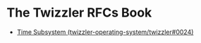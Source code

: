 # The Twizzler RFCs Book
* [Time Subsystem (twizzler-operating-system/twizzler#0024)](https://github.com/twizzler-operating-system/twizzler/issues/0024)